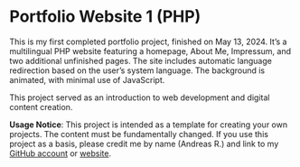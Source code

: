 # Portfolio Website 1 (PHP)

This is my first completed portfolio project, finished on May 13, 2024. It’s a multilingual PHP website featuring a homepage, About Me, Impressum, and two additional unfinished pages. The site includes automatic language redirection based on the user’s system language. The background is animated, with minimal use of JavaScript.

This project served as an introduction to web development and digital content creation.


**Usage Notice**:
This project is intended as a template for creating your own projects. The content must be fundamentally changed. If you use this project as a basis, please credit me by name (Andreas R.) and link to my [GitHub account](https://github.com/LNMedia) or [website](https://areimann.de).
